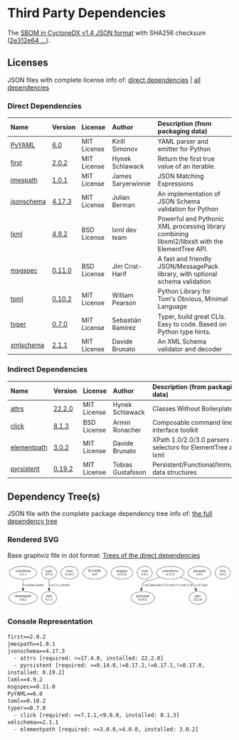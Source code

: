 # Third Party Dependencies

<!--[[[fill sbom_sha256()]]]-->
The [SBOM in CycloneDX v1.4 JSON format](https://github.com/sthagen/pilli/blob/default/sbom.json) with SHA256 checksum ([2e312e64 ...](https://raw.githubusercontent.com/sthagen/pilli/default/sbom.json.sha256 "sha256:2e312e641f9d22bdc72d72b522b2d40b2207749d905182806b2308da43b57ba7")).
<!--[[[end]]] (checksum: 8c67b664a431b707ea455068f7850e01)-->
## Licenses 

JSON files with complete license info of: [direct dependencies](direct-dependency-licenses.json) | [all dependencies](all-dependency-licenses.json)

### Direct Dependencies

<!--[[[fill direct_dependencies_table()]]]-->
| Name                                                                               | Version                                               | License     | Author             | Description (from packaging data)                                                                |
|:-----------------------------------------------------------------------------------|:------------------------------------------------------|:------------|:-------------------|:-------------------------------------------------------------------------------------------------|
| [PyYAML](https://pyyaml.org/)                                                      | [6.0](https://pypi.org/project/PyYAML/6.0/)           | MIT License | Kirill Simonov     | YAML parser and emitter for Python                                                               |
| [first](http://github.com/hynek/first/)                                            | [2.0.2](https://pypi.org/project/first/2.0.2/)        | MIT License | Hynek Schlawack    | Return the first true value of an iterable.                                                      |
| [jmespath](https://github.com/jmespath/jmespath.py)                                | [1.0.1](https://pypi.org/project/jmespath/1.0.1/)     | MIT License | James Saryerwinnie | JSON Matching Expressions                                                                        |
| [jsonschema](https://github.com/python-jsonschema/jsonschema/blob/main/README.rst) | [4.17.3](https://pypi.org/project/jsonschema/4.17.3/) | MIT License | Julian Berman      | An implementation of JSON Schema validation for Python                                           |
| [lxml](https://lxml.de/)                                                           | [4.9.2](https://pypi.org/project/lxml/4.9.2/)         | BSD License | lxml dev team      | Powerful and Pythonic XML processing library combining libxml2/libxslt with the ElementTree API. |
| [msgspec](https://jcristharif.com/msgspec/)                                        | [0.11.0](https://pypi.org/project/msgspec/0.11.0/)    | BSD License | Jim Crist-Harif    | A fast and friendly JSON/MessagePack library, with optional schema validation                    |
| [toml](https://github.com/uiri/toml)                                               | [0.10.2](https://pypi.org/project/toml/0.10.2/)       | MIT License | William Pearson    | Python Library for Tom's Obvious, Minimal Language                                               |
| [typer](https://github.com/tiangolo/typer)                                         | [0.7.0](https://pypi.org/project/typer/0.7.0/)        | MIT License | Sebastián Ramírez  | Typer, build great CLIs. Easy to code. Based on Python type hints.                               |
| [xmlschema](https://github.com/sissaschool/xmlschema)                              | [2.1.1](https://pypi.org/project/xmlschema/2.1.1/)    | MIT License | Davide Brunato     | An XML Schema validator and decoder                                                              |
<!--[[[end]]] (checksum: ddffa23948ec660a4fb0f901e3be778d)-->

### Indirect Dependencies

<!--[[[fill indirect_dependencies_table()]]]-->
| Name                                                      | Version                                               | License     | Author            | Description (from packaging data)                                |
|:----------------------------------------------------------|:------------------------------------------------------|:------------|:------------------|:-----------------------------------------------------------------|
| [attrs](https://www.attrs.org/)                           | [22.2.0](https://pypi.org/project/attrs/22.2.0/)      | MIT License | Hynek Schlawack   | Classes Without Boilerplate                                      |
| [click](https://palletsprojects.com/p/click/)             | [8.1.3](https://pypi.org/project/click/8.1.3/)        | BSD License | Armin Ronacher    | Composable command line interface toolkit                        |
| [elementpath](https://github.com/sissaschool/elementpath) | [3.0.2](https://pypi.org/project/elementpath/3.0.2/)  | MIT License | Davide Brunato    | XPath 1.0/2.0/3.0 parsers and selectors for ElementTree and lxml |
| [pyrsistent](https://github.com/tobgu/pyrsistent/)        | [0.19.2](https://pypi.org/project/pyrsistent/0.19.2/) | MIT License | Tobias Gustafsson | Persistent/Functional/Immutable data structures                  |
<!--[[[end]]] (checksum: 77cd0eb0f29b7c2f11c5448300df736c)-->

## Dependency Tree(s)

JSON file with the complete package dependency tree info of: [the full dependency tree](package-dependency-tree.json)

### Rendered SVG

Base graphviz file in dot format: [Trees of the direct dependencies](package-dependency-tree.dot.txt)

<img src="./package-dependency-tree.svg" alt="Trees of the direct dependencies" title="Trees of the direct dependencies"/>

### Console Representation

<!--[[[fill dependency_tree_console_text()]]]-->
````console
first==2.0.2
jmespath==1.0.1
jsonschema==4.17.3
  - attrs [required: >=17.4.0, installed: 22.2.0]
  - pyrsistent [required: >=0.14.0,!=0.17.2,!=0.17.1,!=0.17.0, installed: 0.19.2]
lxml==4.9.2
msgspec==0.11.0
PyYAML==6.0
toml==0.10.2
typer==0.7.0
  - click [required: >=7.1.1,<9.0.0, installed: 8.1.3]
xmlschema==2.1.1
  - elementpath [required: >=3.0.0,<4.0.0, installed: 3.0.2]
````
<!--[[[end]]] (checksum: 9cc48cb598e821108a11c2dc50bc2b3d)-->
